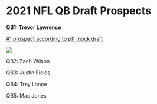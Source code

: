 <!DOCTYPE html>
<html>
  <head>
    <meta charset="utf-8">
    <title>My test page</title>
  </head>
  <body>
    	<h1> 2021 NFL QB Draft Prospects </h1>
	<p><strong> QB1: Trevor Lawrence </strong></p>
	<a href="https://www.pff.com/news/draft-2021-nfl-mock-draft-clemsons-trevor-		 lawrence-goes-no-1-overall-to-the-jaguars-jets-take-byus-zach-wilson-at-no-2">#1 prospect according to pff mock draft
	</a>
	<p>
	<img src="https://media.pff.com/2019/11/LawrenceFeature.jpg?w=956&h=538">
	</p>
	<p> QB2: Zach Wilson </p>
	<p> QB3: Justin Fields </p>
	<p> QB4: Trey Lance </p>
	<p> QB5: Mac Jones </p>
  </body>
</html>
